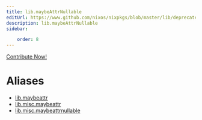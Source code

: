 ```yaml
---
title: lib.maybeAttrNullable
editUrl: https://www.github.com/nixos/nixpkgs/blob/master/lib/deprecated.nix#L42C15
description: lib.maybeAttrNullable
sidebar:

    order: 8
---
```


<a href="https://www.github.com/nixos/nixpkgs/blob/master/lib/deprecated.nix#L42C15">Contribute Now!</a>


# Aliases

- [lib.maybeattr](/nix-doc-comments/reference/lib/lib-maybeattr)
- [lib.misc.maybeattr](/nix-doc-comments/reference/lib/misc/lib-misc-maybeattr)
- [lib.misc.maybeattrnullable](/nix-doc-comments/reference/lib/misc/lib-misc-maybeattrnullable)


